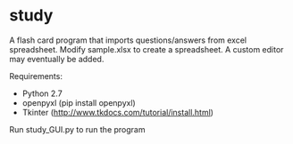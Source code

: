 # study
A flash card program that imports questions/answers from excel spreadsheet. Modify sample.xlsx to create a spreadsheet. A custom editor may eventually be added.

Requirements:
* Python 2.7
* openpyxl (pip install openpyxl)
* Tkinter (http://www.tkdocs.com/tutorial/install.html)

Run study_GUI.py to run the program
